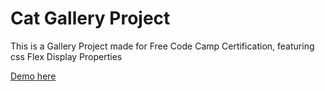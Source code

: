 # Cat Gallery Project
This is a Gallery Project made for Free Code Camp Certification, featuring 
css Flex Display Properties

[Demo here](https://Cintyaflo.github.io/cat-gallery)

